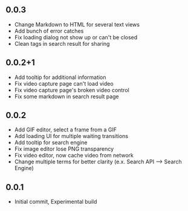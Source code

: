 ## 0.0.3

* Change Markdown to HTML for several text views
* Add bunch of error catches
* Fix loading dialog not show up or can't be closed
* Clean tags in search result for sharing

## 0.0.2+1

* Add tooltip for additional information
* Fix video capture page can't load video
* Fix video capture page's broken video control
* Fix some markdown in search result page 

## 0.0.2

* Add GIF editor, select a frame from a GIF
* Add loading UI for multiple waiting transitions
* Add tooltip for search engine
* Fix image editor lose PNG transparency
* Fix video editor, now cache video from network
* Change multiple terms for better clarity (e.x. Search API --> Search Engine)

## 0.0.1

* Initial commit, Experimental build